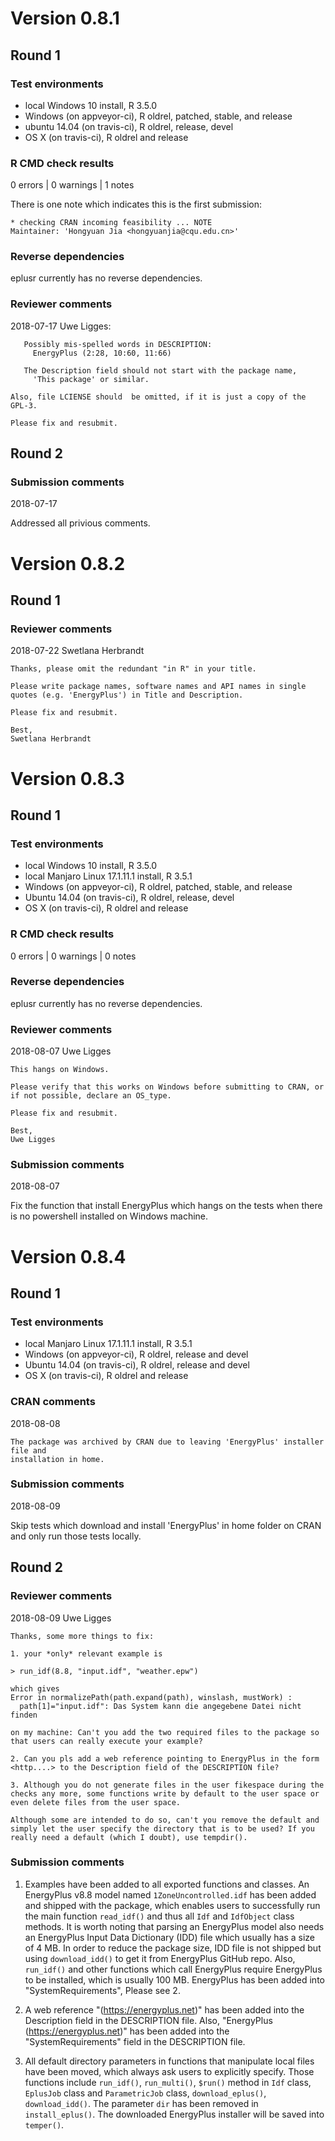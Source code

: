 # Version 0.8.1

## Round 1
### Test environments
* local Windows 10 install, R 3.5.0
* Windows (on appveyor-ci), R oldrel, patched, stable, and release
* ubuntu 14.04 (on travis-ci), R oldrel, release, devel
* OS X (on travis-ci), R oldrel and release

### R CMD check results
0 errors | 0 warnings | 1 notes

There is one note which indicates this is the first submission:

```
* checking CRAN incoming feasibility ... NOTE
Maintainer: 'Hongyuan Jia <hongyuanjia@cqu.edu.cn>'
```

### Reverse dependencies
eplusr currently has no reverse dependencies.

### Reviewer comments
2018-07-17 Uwe Ligges:

```
   Possibly mis-spelled words in DESCRIPTION:
     EnergyPlus (2:28, 10:60, 11:66)

   The Description field should not start with the package name,
     'This package' or similar.

Also, file LCIENSE should  be omitted, if it is just a copy of the GPL-3.

Please fix and resubmit.
```

## Round 2
### Submission comments
2018-07-17

Addressed all privious comments.

# Version 0.8.2

## Round 1
### Reviewer comments
2018-07-22 Swetlana Herbrandt

```
Thanks, please omit the redundant "in R" in your title.

Please write package names, software names and API names in single 
quotes (e.g. 'EnergyPlus') in Title and Description.

Please fix and resubmit.

Best,
Swetlana Herbrandt
```

# Version 0.8.3
## Round 1
### Test environments
* local Windows 10 install, R 3.5.0
* local Manjaro Linux 17.1.11.1 install, R 3.5.1
* Windows (on appveyor-ci), R oldrel, patched, stable, and release
* Ubuntu 14.04 (on travis-ci), R oldrel, release, devel
* OS X (on travis-ci), R oldrel and release

### R CMD check results
0 errors | 0 warnings | 0 notes

### Reverse dependencies
eplusr currently has no reverse dependencies.

### Reviewer comments
2018-08-07 Uwe Ligges

```
This hangs on Windows.

Please verify that this works on Windows before submitting to CRAN, or 
if not possible, declare an OS_type.

Please fix and resubmit.

Best,
Uwe Ligges
```

### Submission comments
2018-08-07

Fix the function that install EnergyPlus which hangs on the tests when there is
no powershell installed on Windows machine.

# Version 0.8.4

## Round 1

### Test environments

* local Manjaro Linux 17.1.11.1 install, R 3.5.1
* Windows (on appveyor-ci), R oldrel, release and devel
* Ubuntu 14.04 (on travis-ci), R oldrel, release and devel
* OS X (on travis-ci), R oldrel and release

### CRAN comments

2018-08-08

```
The package was archived by CRAN due to leaving 'EnergyPlus' installer file and
installation in home.
```

### Submission comments

2018-08-09

Skip tests which download and install 'EnergyPlus' in home folder on CRAN and
only run those tests locally.

## Round 2

### Reviewer comments

2018-08-09 Uwe Ligges

```
Thanks, some more things to fix:

1. your *only* relevant example is

> run_idf(8.8, "input.idf", "weather.epw")

which gives
Error in normalizePath(path.expand(path), winslash, mustWork) :
  path[1]="input.idf": Das System kann die angegebene Datei nicht finden

on my machine: Can't you add the two required files to the package so that users can really execute your example?

2. Can you pls add a web reference pointing to EnergyPlus in the form <http....> to the Description field of the DESCRIPTION file?

3. Although you do not generate files in the user fikespace during the checks any more, some functions write by default to the user space or even delete files from the user space.

Although some are intended to do so, can't you remove the default and simply let the user specify the directory that is to be used? If you really need a default (which I doubt), use tempdir(). 
```

### Submission comments

1. Examples have been added to all exported functions and classes. An EnergyPlus
   v8.8 model named `1ZoneUncontrolled.idf` has been added and shipped with the
   package, which enables users to successfully run the main function
   `read_idf()` and thus all `Idf` and `IdfObject` class methods. It is worth
   noting that parsing an EnergyPlus model also needs an EnergyPlus Input Data
   Dictionary (IDD) file which usually has a size of 4 MB. In order to reduce
   the package size, IDD file is not shipped but using `download_idd()` to get
   it from EnergyPlus GitHub repo. Also, `run_idf()` and other functions which
   call EnergyPlus require EnergyPlus to be installed, which is usually 100 MB.
   EnergyPlus has been added into "SystemRequirements", Please see 2.

2. A web reference "(<https://energyplus.net>)" has been added into the
   Description field in the DESCRIPTION file. Also,
   "EnergyPlus (<https://energyplus.net>)" has been added into the
   "SystemRequirements" field in the DESCRIPTION file.

3. All default directory parameters in functions that manipulate local files have
   been moved, which always ask users to explicitly specify. Those functions
   include `run_idf()`, `run_multi()`, `$run()` method in `Idf` class,
   `EplusJob` class and `ParametricJob` class, `download_eplus()`,
   `download_idd()`. The parameter `dir` has been removed in `install_eplus()`.
   The downloaded EnergyPlus installer will be saved into `temper()`.
